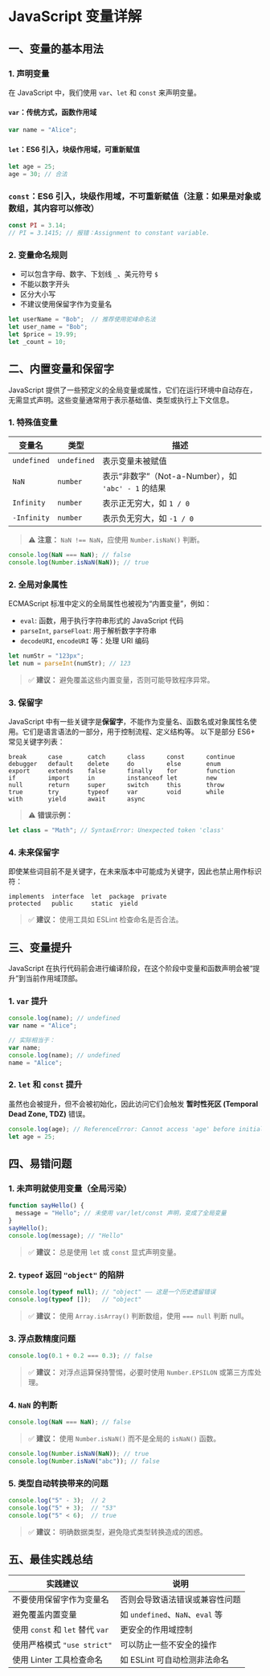 # JavaScript 变量详解

## 一、变量的基本用法

### 1. 声明变量
在 JavaScript 中，我们使用 `var`、`let` 和 `const` 来声明变量。

#### `var`：传统方式，函数作用域
```javascript
var name = "Alice";
```

#### `let`：ES6 引入，块级作用域，可重新赋值
```javascript
let age = 25;
age = 30; // 合法
```

### `const`：ES6 引入，块级作用域，不可重新赋值（注意：如果是对象或数组，其内容可以修改）
```javascript
const PI = 3.14;
// PI = 3.1415; // 报错：Assignment to constant variable.
```

### 2. 变量命名规则
- 可以包含字母、数字、下划线 `_`、美元符号 `$`
- 不能以数字开头
- 区分大小写
- 不建议使用保留字作为变量名

```javascript
let userName = "Bob";  // 推荐使用驼峰命名法
let user_name = "Bob";
let $price = 19.99;
let _count = 10;
```

## 二、内置变量和保留字

JavaScript 提供了一些预定义的全局变量或属性，它们在运行环境中自动存在，无需显式声明。这些变量通常用于表示基础值、类型或执行上下文信息。

### 1. 特殊值变量

| 变量名     | 类型       | 描述 |
|------------|------------|------|
| `undefined` | `undefined` | 表示变量未被赋值 |
| `NaN`       | `number`    | 表示“非数字”（Not-a-Number），如 `'abc' - 1` 的结果 |
| `Infinity`  | `number`    | 表示正无穷大，如 `1 / 0` |
| `-Infinity` | `number`    | 表示负无穷大，如 `-1 / 0` |

> ⚠️ **注意：** `NaN !== NaN`，应使用 `Number.isNaN()` 判断。

```javascript
console.log(NaN === NaN); // false
console.log(Number.isNaN(NaN)); // true
```

### 2. 全局对象属性

ECMAScript 标准中定义的全局属性也被视为“内置变量”，例如：

- `eval`: 函数，用于执行字符串形式的 JavaScript 代码
- `parseInt`, `parseFloat`: 用于解析数字字符串
- `decodeURI`, `encodeURI` 等：处理 URI 编码

```javascript
let numStr = "123px";
let num = parseInt(numStr); // 123
```

> ✅ **建议：** 避免覆盖这些内置变量，否则可能导致程序异常。

### 3. 保留字

JavaScript 中有一些关键字是**保留字**，不能作为变量名、函数名或对象属性名使用。它们是语言语法的一部分，用于控制流程、定义结构等。
以下是部分 ES6+ 常见关键字列表：

```plaintext
break      case       catch      class      const      continue
debugger   default    delete     do         else       enum
export     extends    false      finally    for        function
if         import     in         instanceof let        new
null       return     super      switch     this       throw
true       try        typeof     var        void       while
with       yield      await      async
```

> ⚠️ **错误示例：**
```javascript
let class = "Math"; // SyntaxError: Unexpected token 'class'
```

### 4. 未来保留字

即使某些词目前不是关键字，在未来版本中可能成为关键字，因此也禁止用作标识符：

```plaintext
implements  interface  let  package  private
protected   public     static  yield
```

> ✅ **建议：** 使用工具如 ESLint 检查命名是否合法。


## 三、变量提升

JavaScript 在执行代码前会进行编译阶段，在这个阶段中变量和函数声明会被“提升”到当前作用域顶部。

### 1. `var` 提升
```javascript
console.log(name); // undefined
var name = "Alice";

// 实际相当于：
var name;
console.log(name); // undefined
name = "Alice";
```

### 2. `let` 和 `const` 提升
虽然也会被提升，但不会被初始化，因此访问它们会触发 **暂时性死区 (Temporal Dead Zone, TDZ)** 错误。
```javascript
console.log(age); // ReferenceError: Cannot access 'age' before initialization
let age = 25;
```
## 四、易错问题

### 1. 未声明就使用变量（全局污染）
```javascript
function sayHello() {
  message = "Hello"; // 未使用 var/let/const 声明，变成了全局变量
}
sayHello();
console.log(message); // "Hello"
```

> ✅ **建议：** 总是使用 `let` 或 `const` 显式声明变量。


### 2. `typeof` 返回 `"object"` 的陷阱
```javascript
console.log(typeof null); // "object" —— 这是一个历史遗留错误
console.log(typeof []);   // "object"
```

> ✅ **建议：** 使用 `Array.isArray()` 判断数组，使用 `=== null` 判断 null。


### 3. 浮点数精度问题
```javascript
console.log(0.1 + 0.2 === 0.3); // false
```

> ✅ **建议：** 对浮点运算保持警惕，必要时使用 `Number.EPSILON` 或第三方库处理。


### 4. `NaN` 的判断
```javascript
console.log(NaN === NaN); // false
```

> ✅ **建议：** 使用 `Number.isNaN()` 而不是全局的 `isNaN()` 函数。

```javascript
console.log(Number.isNaN(NaN)); // true
console.log(Number.isNaN("abc")); // false
```

### 5. 类型自动转换带来的问题
```javascript
console.log("5" - 3);  // 2
console.log("5" + 3);  // "53"
console.log("5" < 6);  // true
```

> ✅ **建议：** 明确数据类型，避免隐式类型转换造成的困惑。

## 五、最佳实践总结

| 实践建议 | 说明 |
|----------|------|
| 不要使用保留字作为变量名 | 否则会导致语法错误或兼容性问题 |
| 避免覆盖内置变量 | 如 `undefined`、`NaN`、`eval` 等 |
| 使用 `const` 和 `let` 替代 `var` | 更安全的作用域控制 |
| 使用严格模式 `"use strict"` | 可以防止一些不安全的操作 |
| 使用 Linter 工具检查命名 | 如 ESLint 可自动检测非法命名 |

